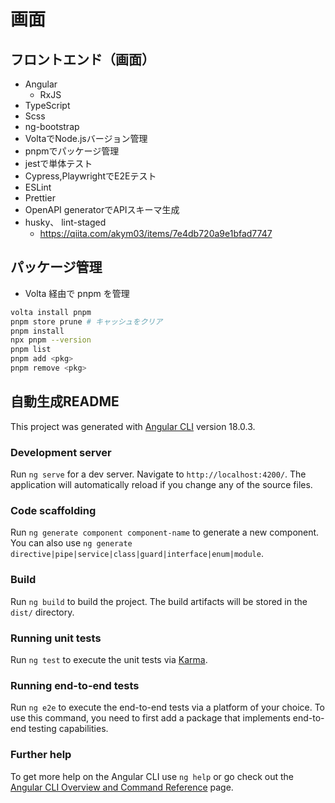 # 画面

## フロントエンド（画面）

- Angular
  - RxJS
- TypeScript
- Scss
- ng-bootstrap
- VoltaでNode.jsバージョン管理
- pnpmでパッケージ管理
- jestで単体テスト
- Cypress,PlaywrightでE2Eテスト
- ESLint
- Prettier
- OpenAPI generatorでAPIスキーマ生成
- husky、 lint-staged
  - <https://qiita.com/akym03/items/7e4db720a9e1bfad7747>

## パッケージ管理

- Volta 経由で pnpm を管理

``` bash
volta install pnpm
pnpm store prune # キャッシュをクリア
pnpm install
npx pnpm --version
pnpm list
pnpm add <pkg>
pnpm remove <pkg>
```

## 自動生成README

This project was generated with [Angular CLI](https://github.com/angular/angular-cli) version 18.0.3.

### Development server

Run `ng serve` for a dev server. Navigate to `http://localhost:4200/`. The application will automatically reload if you change any of the source files.

### Code scaffolding

Run `ng generate component component-name` to generate a new component. You can also use `ng generate directive|pipe|service|class|guard|interface|enum|module`.

### Build

Run `ng build` to build the project. The build artifacts will be stored in the `dist/` directory.

### Running unit tests

Run `ng test` to execute the unit tests via [Karma](https://karma-runner.github.io).

### Running end-to-end tests

Run `ng e2e` to execute the end-to-end tests via a platform of your choice. To use this command, you need to first add a package that implements end-to-end testing capabilities.

### Further help

To get more help on the Angular CLI use `ng help` or go check out the [Angular CLI Overview and Command Reference](https://angular.dev/tools/cli) page.
